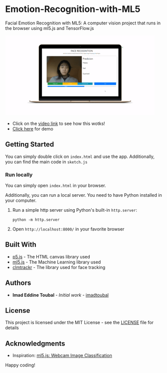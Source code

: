 # Emotion-Recognition-with-ML5

Facial Emotion Recognition with ML5: A computer vision project that runs in the browser using ml5.js and TensorFlow.js

![PREVIEW](preview.gif)

* Click on the [video link](https://www.youtube.com/watch?v=onKT9OwMiMU) to see how this wotks!
* [Click here](https://imadtoubal.github.io/Emotion-Recognition-with-ML5/) for demo

## Getting Started

You can simply double click on `index.html` and use the app. Additionally, you can find the main code in `sketch.js`

### Run locally

You can simply open `index.html` in your browser. 

Additionally, you can run a local server. You need to have Python installed in your computer.

1. Run a simple http server using Python's built-in `http.server`:
   
   ```console
   python -m http.server
   ```

2. Open `http://localhost:8000/` in your favorite browser

## Built With

* [p5.js](https://www.tensorflow.org/) - The HTML canvas library used
* [ml5.js](https://www.tensorflow.org/) - The Machine Learning library used
* [clmtrackr](https://github.com/auduno/clmtrackr) - The library used for face tracking

## Authors

* **Imad Eddine Toubal** - *Initial work* - [imadtoubal](https://github.com/imadtoubal)


## License

This project is licensed under the MIT License - see the [LICENSE](LICENSE) file for details

## Acknowledgments

* Inspiration: [ml5.js: Webcam Image Classification](https://thecodingtrain.com/Courses/ml5-beginners-guide/1.2-ml5-webcam-image-classification.html)

 Happy coding!
